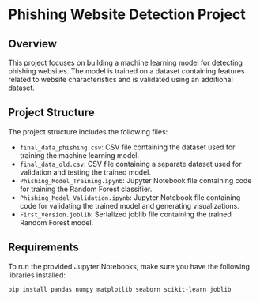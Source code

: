 # Phishing Website Detection Project

## Overview

This project focuses on building a machine learning model for detecting phishing websites. The model is trained on a dataset containing features related to website characteristics and is validated using an additional dataset.

## Project Structure

The project structure includes the following files:

- `final_data_phishing.csv`: CSV file containing the dataset used for training the machine learning model.
- `final_data_old.csv`: CSV file containing a separate dataset used for validation and testing the trained model.
- `Phishing_Model_Training.ipynb`: Jupyter Notebook file containing code for training the Random Forest classifier.
- `Phishing_Model_Validation.ipynb`: Jupyter Notebook file containing code for validating the trained model and generating visualizations.
- `First_Version.joblib`: Serialized joblib file containing the trained Random Forest model.

## Requirements

To run the provided Jupyter Notebooks, make sure you have the following libraries installed:

```bash
pip install pandas numpy matplotlib seaborn scikit-learn joblib
